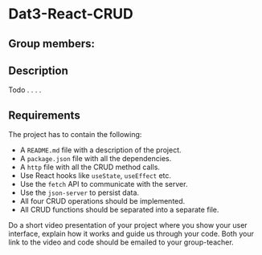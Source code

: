 # Dat3-React-CRUD

## Group members:

## Description

Todo . . . .

## Requirements

The project has to contain the following:

- A `README.md` file with a description of the project.
- A `package.json` file with all the dependencies.
- A `http` file with all the CRUD method calls.
- Use React hooks like `useState`, `useEffect` etc.
- Use the `fetch` API to communicate with the server.
- Use the `json-server` to persist data.
- All four CRUD operations should be implemented.
- All CRUD functions should be separated into a separate file.

Do a short video presentation of your project where you show your user interface, explain how it works and guide us through your code. Both your link to the video and code should be emailed to your group-teacher.
